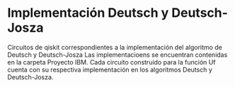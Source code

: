 # Implementación Deutsch y Deutsch-Josza
Circuitos de qiskit correspondientes a la implementación del algoritmo de Deutsch y Deutsch-Josza
Las implementacioens se encuentran contenidas en la carpeta Proyecto IBM.
Cada circuito construido para la función Uf cuenta con su respectiva implementación en los algoritmos Deutsch y Deutsch-Josza.
